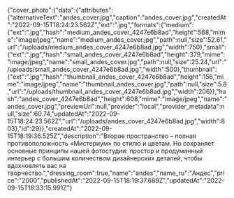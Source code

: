 {"cover_photo":{"data":{"attributes":{"alternativeText":"andes_cover.jpg","caption":"andes_cover.jpg","createdAt":"2022-09-15T18:24:23.562Z","ext":".jpg","formats":{"medium":{"ext":".jpg","hash":"medium_andes_cover_4247e6b8ad","height":568,"mime":"image/jpeg","name":"medium_andes_cover.jpg","path":null,"size":52.61,"url":"/uploads/medium_andes_cover_4247e6b8ad.jpg","width":750},"small":{"ext":".jpg","hash":"small_andes_cover_4247e6b8ad","height":379,"mime":"image/jpeg","name":"small_andes_cover.jpg","path":null,"size":25.24,"url":"/uploads/small_andes_cover_4247e6b8ad.jpg","width":500},"thumbnail":{"ext":".jpg","hash":"thumbnail_andes_cover_4247e6b8ad","height":156,"mime":"image/jpeg","name":"thumbnail_andes_cover.jpg","path":null,"size":5.8,"url":"/uploads/thumbnail_andes_cover_4247e6b8ad.jpg","width":206}},"hash":"andes_cover_4247e6b8ad","height":608,"mime":"image/jpeg","name":"andes_cover.jpg","previewUrl":null,"provider":"local","provider_metadata":null,"size":60.74,"updatedAt":"2022-09-15T18:24:23.562Z","url":"/uploads/andes_cover_4247e6b8ad.jpg","width":803},"id":29}},"createdAt":"2022-09-15T18:19:36.525Z","description":"Второе пространство – полная противоположность «Мистериум» по стилю и цветам. Но сохраняет основные принципы нашей фотостудии: простор и продуманный интерьер с большим количеством дизайнерских деталей, чтобы вдохновлять вас на творчество.","dressing_room":true,"name":"andes","name_ru":"Андес","price":"2000","publishedAt":"2022-09-15T18:19:37.689Z","updatedAt":"2022-09-15T18:33:15.991Z"}